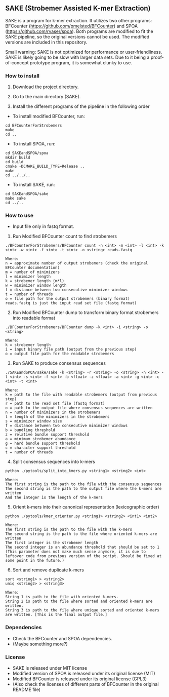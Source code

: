 ## SAKE (Strobemer Assisted K-mer Extraction)

SAKE is a program for k-mer extraction. It utilizes two other programs: BFCounter (https://github.com/pmelsted/BFCounter) and SPOA (https://github.com/rvaser/spoa). Both programs are modified to fit the SAKE pipeline, so the original versions cannot be used. The modified versions are included in this repository. 

Small warning: SAKE is not optimized for performance or user-friendliness. SAKE is likely going to be slow with larger data sets. Due to it being a proof-of-concept prototype program, it is somewhat clunky to use.  


### How to install

1. Download the project directory.

2. Go to the main directory (SAKE).

3. Install the different programs of the pipeline in the following order
 
* To install modified BFCounter, run:

```
cd BFCounterForStrobemers
make
cd ..
```

* To install SPOA, run:

```
cd SAKEandSPOA/spoa
mkdir build
cd build
cmake -DCMAKE_BUILD_TYPE=Release ..
make
cd ../../..
```

* To install SAKE, run:

```
cd SAKEandSPOA/sake
make sake
cd ../..
```
### How to use

* Input file only in fastq format.

1. Run Modified BFCounter count to find strobemers

```
./BFCounterForStrobemers/BFCounter count -n <int> -m <int> -l <int> -k <int> -w <int> -f <int> -t <int> -o <string> reads.fastq

Where:
n = approximate number of output strobemers (check the original BFCounter documentation)
m = number of minimizers
l = minimizer length
k = strobemer length (m*l)
w = minimizer window length
f = distance between two consecutive minimizer windows
t = number of threads
o = file path for the output strobemers (binary format)
reads.fastq is just the input read set file (fastq format)
```


2. Run Modified BFCounter dump to transform binary format strobemers into readable format
```
./BFCounterForStrobemers/BFCounter dump -k <int> -i <string> -o <string>

Where:
k = strobemer length
i = input binary file path (output from the previous step)
o = output file path for the readable strobemers
```

3. Run SAKE to produce consensus sequences
```
./SAKEandSPOA/sake/sake -k <string> -r <string> -o <string> -n <int> -l <int> -s <int> -f <int> -b <float> -z <float> -a <int> -g <int> -c <int> -t <int>

Where:
k = path to the file with readable strobemers (output from previous step)
r = path to the read set file (fastq format)
o = path to the output file where consensus sequences are written
n = number of minimizers in the strobemers
l = length of the minimizers in the strobemers
s = minimizer window size
f = distance between two consecutive minimizer windows
b = bundling threshold
z = relative bundle support threshold
a = minimum strobemer abundance
g = hard bundle support threshold
c = character support threshold
t = number of threads

```

4. Split consensus sequences into k-mers

```
python ./pytools/split_into_kmers.py <string1> <string2> <int>

Where:
The first string is the path to the file with the consensus sequences
The second string is the path to the output file where the k-mers are written
And the integer is the length of the k-mers
```

5. Orient k-mers into their canonical representation (lexicographic order)
```
python ./pytools/kmer_orienter.py <string1> <string2> <int1> <int2>

Where:
The first string is the path to the file with the k-mers
The second string is the path to the file where oriented k-mers are written
The first integer is the strobemer length
The second integer is an abundance threshold that should be set to 1 (This parameter does not make much sense anymore, it is due to leftover code from previous version of the script. Should be fixed at some point in the future.)

```

6. Sort and remove duplicate k-mers
```
sort <string1> > <string2> 
uniq <string2> > <string3>

Where:
String 1 is path to the file with oriented k-mers.
String 2 is path to the file where sorted and oriented k-mers are written.
String 3 is path to the file where unique sorted and oriented k-mers are written. [This is the final output file.]

```


### Dependencies

* Check the BFCounter and SPOA dependencies.
* (Maybe something more?)

### License
* SAKE is released under MIT license 
* Modified version of SPOA is released under its original license (MIT)
* Modified BFCounter is released under its original license (GPL3)
* (Also check the licenses of different parts of BFCounter in the original README file)

